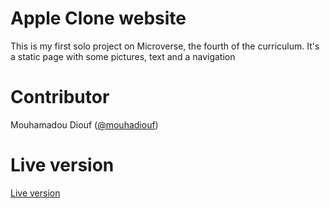 # Apple Clone website
This is my first solo project on Microverse, the fourth of the curriculum. It's a static page with some pictures, text and a navigation
# Contributor
Mouhamadou Diouf (<a href="https://github.com/MouhaDiouf">@mouhadiouf</a>)
# Live version
<a href="https://raw.githack.com/MouhaDiouf/apple_clone/master/index.html" target="_blank">Live version </a>